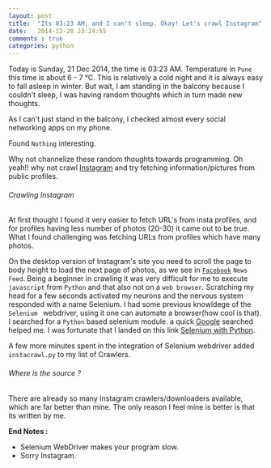 ```yaml
---
layout: post
title:  "Its 03:23 AM, and I can't sleep. Okay! Let's crawl Instagram"
date:   2014-12-20 23:24:55
comments : true
categories: python
---
```


Today is Sunday, 21 Dec 2014, the time is 03:23 AM. Temperature in `Pune` this time is about 6 - 7 °C. This is relatively a cold night and it is always easy to fall asleep in winter. But wait, I am standing in the balcony because I couldn't sleep, I was having random thoughts which in turn made new thoughts.

As I can't just stand in the balcony, I checked almost every social networking apps on my phone.

Found `Nothing` interesting.

Why not channelize these random thoughts towards programming. Oh yeah!! why not crawl [Instagram](http://instagram.com/) and try fetching information/pictures from public profiles.

###### Crawling Instagram ######

At first thought I found it very easier to fetch URL's from insta profiles, and for profiles having less number of photos (20-30) it came out to be true. What I found challenging was fetching URLs from profiles which have many photos.

On the desktop version of Instagram's site you need to scroll the page to body height to load the next page of photos, as we see in [`Facebook`](https://www.facebook.com/) `News Feed`. Being a beginner in crawling it was very difficult for me to execute `javascript` from `Python` and that also not on a `web browser`. Scratching my head for a few seconds activated my neurons and the nervous system responded with a name Selenium. I had some previous knowldege of the `Selenium ` webdriver, using it one can automate a browser(how cool is that). I searched for a `Python` based selenium module. a quick [Google](https://www.google.co.in/) searched helped me. I was fortunate that I landed on this link [Selenium with Python](https://selenium-python.readthedocs.org/).

A few more minutes spent in the integration of Selenium webdriver added `instacrawl.py` to my list of Crawlers.

###### Where is the source ? ######

There are already so many Instagram crawlers/downloaders available, which are far better than mine. The only reason I feel mine is better is that its written by me.

**End Notes :**

- Selenium WebDriver makes your program slow.
- Sorry Instagram.
